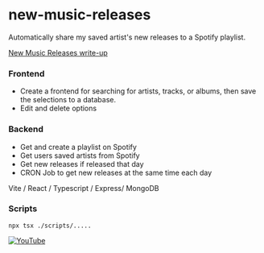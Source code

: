 # new-music-releases

Automatically share my saved artist's new releases to a Spotify playlist.

[New Music Releases write-up](https://michaelsavage.ie/projects/new-music-releases)

### Frontend
- Create a frontend for searching for artists, tracks, or albums, then save the selections to a database.
- Edit and delete options

### Backend 
- Get and create a playlist on Spotify
- Get users saved artists from Spotify
- Get new releases if released that day
- CRON Job to get new releases at the same time each day

Vite / React / Typescript / Express/ MongoDB

### Scripts
`npx tsx ./scripts/.....`


[![YouTube](http://i.ytimg.com/vi/ZRKtVVj2P0s/hqdefault.jpg)](https://www.youtube.com/watch?v=ZRKtVVj2P0s)
